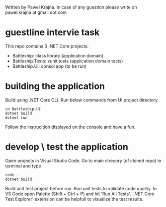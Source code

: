Written by Pawel Krajna. In case of any guestion please write on pawel.krajna at gmail dot com

# guestline intervie task

This repo contains 3 .NET Core projects:
- Battleship: class library (application domain)
- Battleship.Tests: xunit tests (application domain tests)
- Battleship.UI: consol app (to be run)


# building the application

Build using .NET Core CLI. Run below commands from UI project directory.

```console
cd Battleship.UI
dotnet build
dotnet run
```

Follow the instrucition displayed on the console and have a fun.


# develop \ test the application

Open projects in Visual Studio Code.
Go to main direcory (of cloned repo) in terminal and type

```console
code .
dotnet build
```

Build unit test project before run.
Run unit tests to validate code quality.
In VS Code open Palette (Shift + Ctrl + P) and hit 'Run All Tests'.
'.NET Core Test Explorer' extension can be helpfull to visualize the test results.

